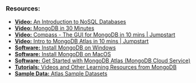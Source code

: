 ### Resources:
- <a href="https://www.youtube.com/watch?v=uD3p_rZPBUQ"><b>Video:</b> An Introduction to NoSQL Databases</a>
- <a href="https://www.youtube.com/watch?v=pWbMrx5rVBE"><b>Video:</b> MongoDB in 30 Minutes</a>
- <a href="https://www.youtube.com/watch?v=YBOiX8DwinE"><b>Video:</b> Compass - The GUI for MongoDB in 10 mins | Jumpstart</a>
- <a href="https://www.youtube.com/watch?v=xrc7dIO_tXk&t=55s"><b>Video:</b> Intro to MongoDB Atlas in 10 mins | Jumpstart</a>
- <a href="https://www.mongodb.com/docs/v4.4/tutorial/install-mongodb-on-windows/"><b>Software:</b> Install MongoDB on Windows</a>
- <a href="https://www.mongodb.com/docs/manual/tutorial/install-mongodb-on-os-x/"><b>Software:</b> Install MongoDB on MacOS</a>
- <a href="https://www.mongodb.com/cloud/atlas/register"><b>Software:</b> Get Started with MongoDB Atlas (MongoDB Cloud Service)</a>
- <a href="https://www.mongodb.com/resources/channel/basics"><b>Tutorials:</b> Videos and Other Learning Resources from MongoDB</a>
- <a href="https://www.mongodb.com/developer/products/atlas/atlas-sample-datasets/"><b>Sample Data:</b> Atlas Sample Datasets</a>

